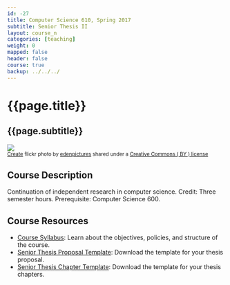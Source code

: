 ```yaml
---
id: -27
title: Computer Science 610, Spring 2017
subtitle: Senior Thesis II
layout: course_n
categories: [teaching]
weight: 0
mapped: false
header: false
course: true
backup: ../../../
---
```


# {{page.title}}

## {{page.subtitle}}

<a title="Create" href="https://flickr.com/photos/edenpictures/9658932913"><img class="img-responsive-tight" src="https://farm8.static.flickr.com/7353/9658932913_fecca69e74_z.jpg" /></a><br /><small><a title="Create" href="https://flickr.com/photos/edenpictures/9658932913">Create</a> flickr photo  by <a href="https://flickr.com/people/edenpictures">edenpictures</a> shared under a <a href="https://creativecommons.org/licenses/by/2.0/">Creative Commons ( BY ) license</a> </small>

## Course Description

Continuation of independent research in computer science. Credit: Three semester hours. Prerequisite: Computer Science 600.

## Course Resources

<ul class="fa-ul">

<li><i class="fa-li fa fa-arrow-right"></i><a href="{{site.baseurl}}teaching/cs610S2017/provide/syllabus/cs610Spring2017_syllabus.pdf"
class="major">Course Syllabus</a>: Learn about the objectives, policies, and structure of the course.

<li><i class="fa-li fa fa-arrow-right"></i><a href="{{site.baseurl}}teaching/cs610S2017/provide/template/senior_thesis_proposal_template.zip"
class="major">Senior Thesis Proposal Template</a>: Download the template for your thesis proposal.

<li><i class="fa-li fa fa-arrow-right"></i><a href="{{site.baseurl}}teaching/cs610S2017/provide/template/AllegThesis.zip"
class="major">Senior Thesis Chapter Template</a>: Download the template for your thesis chapters.

</ul>

